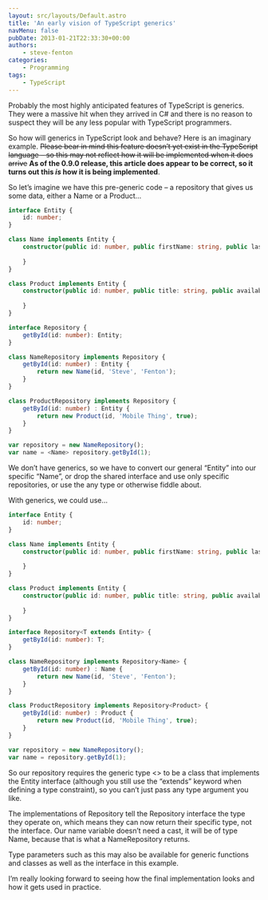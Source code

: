 ```yaml
---
layout: src/layouts/Default.astro
title: 'An early vision of TypeScript generics'
navMenu: false
pubDate: 2013-01-21T22:33:30+00:00
authors:
    - steve-fenton
categories:
    - Programming
tags:
    - TypeScript
---
```


Probably the most highly anticipated features of TypeScript is generics. They were a massive hit when they arrived in C# and there is no reason to suspect they will be any less popular with TypeScript programmers.

So how will generics in TypeScript look and behave? Here is an imaginary example. <del>Please bear in mind this feature doesn’t yet exist in the TypeScript language – so this may not reflect how it will be implemented when it does arrive</del> **As of the 0.9.0 release, this article does appear to be correct, so it turns out this *is* how it is being implemented**.

So let’s imagine we have this pre-generic code – a repository that gives us some data, either a Name or a Product…

```typescript
interface Entity {
    id: number;
}

class Name implements Entity {
    constructor(public id: number, public firstName: string, public lastName: string) {
       
    }
}

class Product implements Entity {
    constructor(public id: number, public title: string, public available: bool) {
   
    }
}

interface Repository {
    getById(id: number): Entity;
}

class NameRepository implements Repository {
    getById(id: number) : Entity {
        return new Name(id, 'Steve', 'Fenton');
    }
}

class ProductRepository implements Repository {
    getById(id: number) : Entity {
        return new Product(id, 'Mobile Thing', true);
    }
}

var repository = new NameRepository();
var name = <Name> repository.getById(1);
```

We don’t have generics, so we have to convert our general “Entity” into our specific “Name”, or drop the shared interface and use only specific repositories, or use the any type or otherwise fiddle about.

With generics, we could use…

```typescript
interface Entity {
    id: number;
}

class Name implements Entity {
    constructor(public id: number, public firstName: string, public lastName: string) {
       
    }
}

class Product implements Entity {
    constructor(public id: number, public title: string, public available: bool) {
   
    }
}

interface Repository<T extends Entity> {
    getById(id: number): T;
}

class NameRepository implements Repository<Name> {
    getById(id: number) : Name {
        return new Name(id, 'Steve', 'Fenton');
    }
}

class ProductRepository implements Repository<Product> {
    getById(id: number) : Product {
        return new Product(id, 'Mobile Thing', true);
    }
}

var repository = new NameRepository();
var name = repository.getById(1);
```

So our repository requires the generic type <> to be a class that implements the Entity interface (although you still use the “extends” keyword when defining a type constraint), so you can’t just pass any type argument you like.

The implementations of Repository tell the Repository interface the type they operate on, which means they can now return their specific type, not the interface. Our name variable doesn’t need a cast, it will be of type Name, because that is what a NameRepository returns.

Type parameters such as this may also be available for generic functions and classes as well as the interface in this example.

I’m really looking forward to seeing how the final implementation looks and how it gets used in practice.